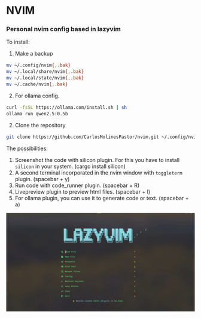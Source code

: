 # NVIM

### Personal nvim config based in lazyvim

To install:

1. Make a backup

```bash
mv ~/.config/nvim{,.bak}
mv ~/.local/share/nvim{,.bak}
mv ~/.local/state/nvim{,.bak}
mv ~/.cache/nvim{,.bak}
```

2. For ollama config.

```bash
curl -fsSL https://ollama.com/install.sh | sh
ollama run qwen2.5:0.5b
```

2. Clone the repository

```bash
git clone https://github.com/CarlosMolinesPastor/nvim.git ~/.config/nvim
```

The possibilities:

1. Screenshot the code with silicon plugin. For this you have to install `silicon` in your system. (cargo install silicon)
2. A second terminal incorporated in the nvim window with `toggleterm` plugin. (spacebar + y)
3. Run code with code_runner plugin. (spacebar + R)
4. Livepreview plugin to preview html files. (spacebar + l)
5. For ollama plugin, you can use it to generate code or text. (spacebar + a)

![](https://github.com/CarlosMolinesPastor/nvim/blob/main/screenshot.gif)
